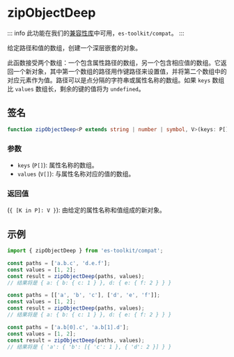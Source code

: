 # zipObjectDeep

::: info
此功能在我们的[兼容性库](../../../compatibility.md)中可用，`es-toolkit/compat`。
:::

给定路径和值的数组，创建一个深层嵌套的对象。

此函数接受两个数组：一个包含属性路径的数组，另一个包含相应值的数组。它返回一个新对象，其中第一个数组的路径用作键路径来设置值，并将第二个数组中的对应元素作为值。路径可以是点分隔的字符串或属性名称的数组。如果 `keys` 数组比 `values` 数组长，剩余的键的值将为 `undefined`。

## 签名

```typescript
function zipObjectDeep<P extends string | number | symbol, V>(keys: P[], values: V[]): { [K in P]: V }
```

### 参数

- `keys` (`P[]`): 属性名称的数组。
- `values` (`V[]`): 与属性名称对应的值的数组。

### 返回值

(`{ [K in P]: V }`): 由给定的属性名称和值组成的新对象。

## 示例

```typescript
import { zipObjectDeep } from 'es-toolkit/compat';

const paths = ['a.b.c', 'd.e.f'];
const values = [1, 2];
const result = zipObjectDeep(paths, values);
// 结果将是 { a: { b: { c: 1 } }, d: { e: { f: 2 } } }

const paths = [['a', 'b', 'c'], ['d', 'e', 'f']];
const values = [1, 2];
const result = zipObjectDeep(paths, values);
// 结果将是 { a: { b: { c: 1 } }, d: { e: { f: 2 } } }

const paths = ['a.b[0].c', 'a.b[1].d'];
const values = [1, 2];
const result = zipObjectDeep(paths, values);
// 结果将是 { 'a': { 'b': [{ 'c': 1 }, { 'd': 2 }] } }
```
